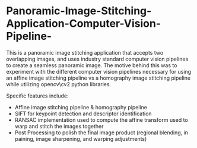 # Panoramic-Image-Stitching-Application-Computer-Vision-Pipeline-
This is a panoramic image stitching application that accepts two overlapping images, and uses industry standard computer vision pipelines to create a seamless panoramic image. The motive behind this was to experiment with the different computer vision pipelines necessary for using an affine image stitching pipeline vs a homography image stitching pipeline while utilizing opencv\cv2 python libraries.

Specific features include:
- Affine image stitching pipeline & homography pipeline
- SIFT for keypoint detection and descriptor identification
- RANSAC implementation used to compute the affine transform used to warp and stitch the images together
- Post Processing to polish the final image product (regional blending, in paining, image sharpening, and warping adjustments)
